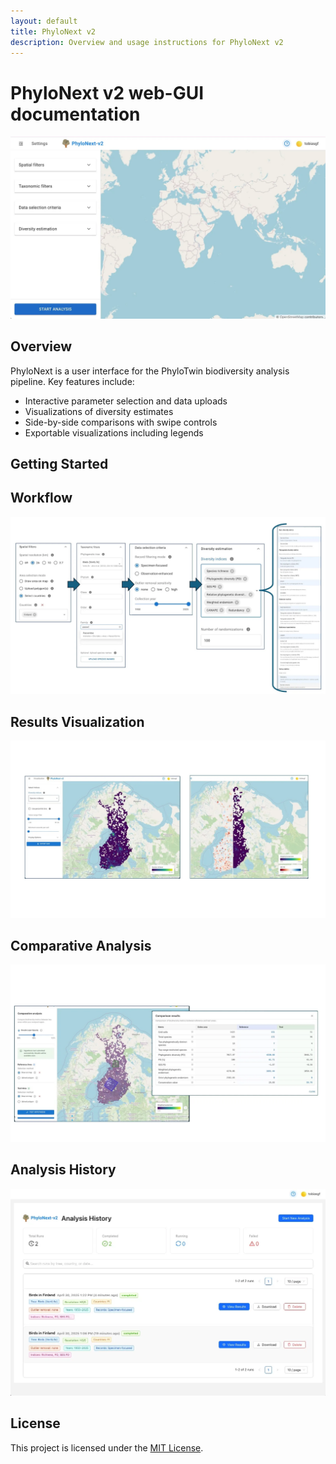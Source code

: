 ```yaml
---
layout: default
title: PhyloNext v2
description: Overview and usage instructions for PhyloNext v2
---
```


# PhyloNext v2 web-GUI documentation

![PhyloTwin React UI screenshot](images/MainUI.webp)

## Overview

PhyloNext is a user interface for the PhyloTwin biodiversity analysis pipeline. Key features include:

* Interactive parameter selection and data uploads
* Visualizations of diversity estimates
* Side-by-side comparisons with swipe controls
* Exportable visualizations including legends

## Getting Started

## Workflow

![System workflow diagram](images/Workflow.webp)

## Results Visualization

![Results visualization](images/Results_visualization.webp)

## Comparative Analysis

![Comparative analysis](images/Comparative_analysis.webp)

## Analysis History

![Analysis history](images/Analysis_history.webp)

## License

This project is licensed under the [MIT License](https://opensource.org/licenses/MIT).
